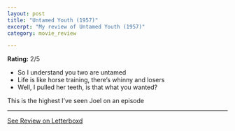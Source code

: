 ```yaml
---
layout: post
title: "Untamed Youth (1957)"
excerpt: "My review of Untamed Youth (1957)"
category: movie_review

---
```


**Rating:** 2/5

* So I understand you two are untamed
* Life is like horse training, there’s whinny and losers
* Well, I pulled her teeth, is that what you wanted?

This is the highest I’ve seen Joel on an episode

<hr>

[See Review on Letterboxd](https://boxd.it/4xPt7L)
